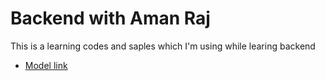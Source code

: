 # Backend with Aman Raj

This is a learning codes and saples which I'm using while learing backend
- [Model link](https://app.eraser.io/workspace/YtPqZ1VogxGy1jzIDkzj)